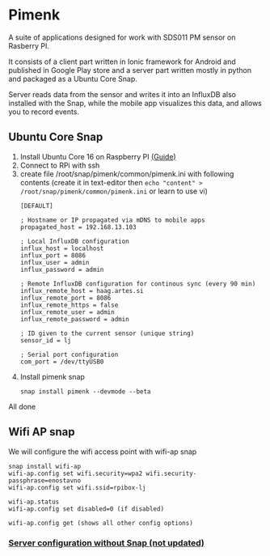# Pimenk

A suite of applications designed for work with SDS011 PM sensor on Rasberry PI.

It consists of a client part written in Ionic framework for Android and published in Google Play store and a server part written mostly in python and packaged as a Ubuntu Core Snap.

Server reads data from the sensor and writes it into an InfluxDB also installed with the Snap, while the mobile app visualizes this data, and allows you to record events.

## Ubuntu Core Snap

1. Install Ubuntu Core 16 on Raspberry PI [(Guide)](https://developer.ubuntu.com/core/get-started/raspberry-pi-2-3)
2. Connect to RPi with ssh
3. create file /root/snap/pimenk/common/pimenk.ini with following contents (create it in text-editor then `echo "content" > /root/snap/pimenk/common/pimenk.ini` or learn to use vi)
    ```
    [DEFAULT]

    ; Hostname or IP propagated via mDNS to mobile apps
    propagated_host = 192.168.13.103

    ; Local InfluxDB configuration
    influx_host = localhost
    influx_port = 8086
    influx_user = admin
    influx_password = admin

    ; Remote InfluxDB configuration for continous sync (every 90 min)
    influx_remote_host = haag.artes.si
    influx_remote_port = 8086
    influx_remote_https = false
    influx_remote_user = admin
    influx_remote_password = admin

    ; ID given to the current sensor (unique string)
    sensor_id = lj

    ; Serial port configuration
    com_port = /dev/ttyUSB0
    ```
4. Install pimenk snap
    ```
    snap install pimenk --devmode --beta
    ```

All done

## Wifi AP snap

We will configure the wifi access point with wifi-ap snap
```
snap install wifi-ap
wifi-ap.config set wifi.security=wpa2 wifi.security-passphrase=enostavno
wifi-ap.config set wifi.ssid=rpibox-lj

wifi-ap.status
wifi-ap.config set disabled=0 (if disabled)

wifi-ap.config get (shows all other config options)
```


### [Server configuration without Snap (not updated)](SERVER.md)